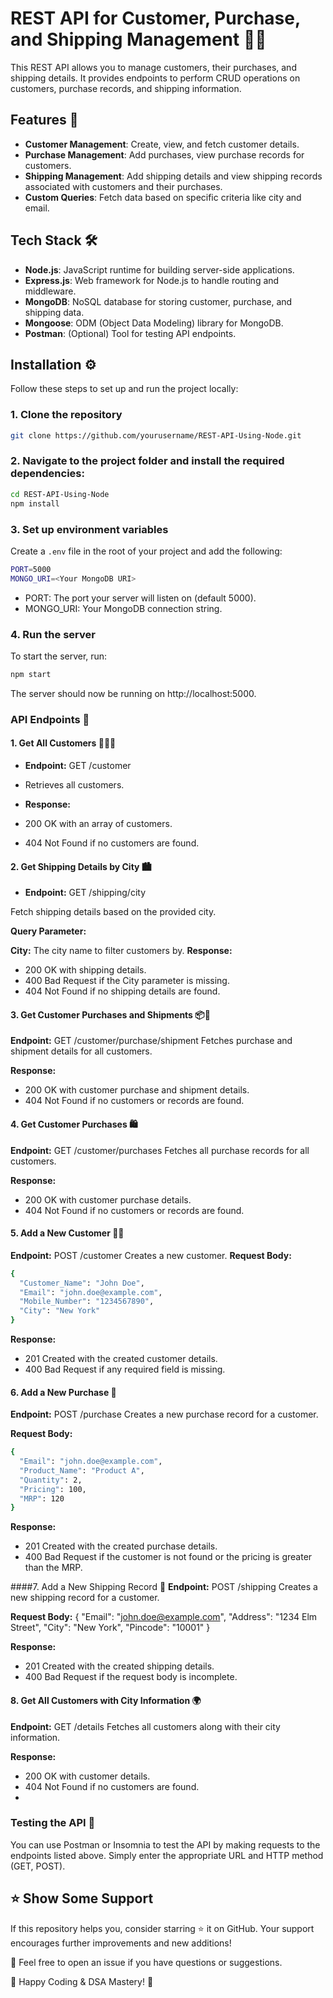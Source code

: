 # REST API for Customer, Purchase, and Shipping Management 🚚💼

This REST API allows you to manage customers, their purchases, and shipping details. It provides endpoints to perform CRUD operations on customers, purchase records, and shipping information.

## Features 🌟

- **Customer Management**: Create, view, and fetch customer details.
- **Purchase Management**: Add purchases, view purchase records for customers.
- **Shipping Management**: Add shipping details and view shipping records associated with customers and their purchases.
- **Custom Queries**: Fetch data based on specific criteria like city and email.

## Tech Stack 🛠️

- **Node.js**: JavaScript runtime for building server-side applications.
- **Express.js**: Web framework for Node.js to handle routing and middleware.
- **MongoDB**: NoSQL database for storing customer, purchase, and shipping data.
- **Mongoose**: ODM (Object Data Modeling) library for MongoDB.
- **Postman**: (Optional) Tool for testing API endpoints.

## Installation ⚙️

Follow these steps to set up and run the project locally:

### 1. Clone the repository

```bash
git clone https://github.com/yourusername/REST-API-Using-Node.git
```

### 2. Navigate to the project folder and install the required dependencies:
```bash
cd REST-API-Using-Node
npm install
```

### 3. Set up environment variables
Create a `.env` file in the root of your project and add the following:

```bash
PORT=5000
MONGO_URI=<Your MongoDB URI>
```
- PORT: The port your server will listen on (default 5000).
- MONGO_URI: Your MongoDB connection string.
### 4. Run the server
To start the server, run:

```bash
npm start
```
The server should now be running on http://localhost:5000.

### API Endpoints 📡

#### 1. Get All Customers 🧑‍🤝‍🧑
- **Endpoint:** GET /customer
- Retrieves all customers.

- **Response:**
- 200 OK with an array of customers.
- 404 Not Found if no customers are found.
  
#### 2. Get Shipping Details by City 🏙️
- **Endpoint:** GET /shipping/city

Fetch shipping details based on the provided city.

**Query Parameter:**

**City:** The city name to filter customers by.
**Response:**
- 200 OK with shipping details.
- 400 Bad Request if the City parameter is missing.
- 404 Not Found if no shipping details are found.
  
#### 3. Get Customer Purchases and Shipments 📦🚚
**Endpoint:** GET /customer/purchase/shipment
Fetches purchase and shipment details for all customers.

**Response:**
- 200 OK with customer purchase and shipment details.
- 404 Not Found if no customers or records are found.
  
#### 4. Get Customer Purchases 🛍️
**Endpoint:** GET /customer/purchases
Fetches all purchase records for all customers.

**Response:**
- 200 OK with customer purchase details.
- 404 Not Found if no customers or records are found.
  
#### 5. Add a New Customer 🧑‍💼
**Endpoint:** POST /customer
Creates a new customer.
**Request Body:**

```bash
{
  "Customer_Name": "John Doe",
  "Email": "john.doe@example.com",
  "Mobile_Number": "1234567890",
  "City": "New York"
}
```

**Response:**
- 201 Created with the created customer details.
- 400 Bad Request if any required field is missing.
  
#### 6. Add a New Purchase 🛒
**Endpoint:** POST /purchase
Creates a new purchase record for a customer.

**Request Body:**
```bash
{
  "Email": "john.doe@example.com",
  "Product_Name": "Product A",
  "Quantity": 2,
  "Pricing": 100,
  "MRP": 120
}
```

**Response:**
- 201 Created with the created purchase details.
- 400 Bad Request if the customer is not found or the pricing is greater than the MRP.
  
####7. Add a New Shipping Record 🚚
**Endpoint:** POST /shipping
Creates a new shipping record for a customer.

**Request Body:**
{
  "Email": "john.doe@example.com",
  "Address": "1234 Elm Street",
  "City": "New York",
  "Pincode": "10001"
}

**Response:**
- 201 Created with the created shipping details.
- 400 Bad Request if the request body is incomplete.

#### 8. Get All Customers with City Information 🌍
**Endpoint:** GET /details
Fetches all customers along with their city information.

**Response:**
- 200 OK with customer details.
- 404 Not Found if no customers are found.
- 
### Testing the API 🧪
You can use Postman or Insomnia to test the API by making requests to the endpoints listed above. Simply enter the appropriate URL and HTTP method (GET, POST).

## ⭐ **Show Some Support**
If this repository helps you, consider starring ⭐ it on GitHub. Your support encourages further improvements and new additions!

📩 Feel free to open an issue if you have questions or suggestions.

🚀 Happy Coding & DSA Mastery! 🚀
